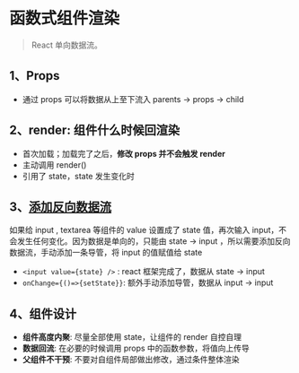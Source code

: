 # 函数式组件渲染

> React 单向数据流。

## 1、Props

- 通过 props 可以将数据从上至下流入 parents -> props -> child

## 2、render: 组件什么时候回渲染

- 首次加载；加载完了之后，**修改 props 并不会触发 render**
- 主动调用 render()
- 引用了 state，state 发生变化时

## 3、[添加反向数据流](https://zh-hans.reactjs.org/docs/thinking-in-react.html#step-5-add-inverse-data-flow)

如果给 input , textarea 等组件的 value 设置成了 state 值，再次输入 input，不会发生任何变化。因为数据是单向的，只能由 state -> input ，所以需要添加反向数据流，手动添加一条导管，将 input 的值赋值给 state

- `<input value={state} />` : react 框架完成了，数据从 state -> input
- `onChange={()=>{setState}}`: 额外手动添加导管，数据从 input -> input

## 4、组件设计

- **组件高度内聚**: 尽量全部使用 state，让组件的 render 自控自理
- **数据回流**: 在必要的时候调用 props 中的函数参数，将值向上传导
- **父组件不干预**: 不要对自组件局部做出修改，通过条件整体渲染
